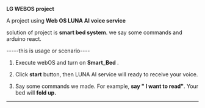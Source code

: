 
<b>LG WEBOS project</b>

A project using <b>Web OS LUNA AI voice service </b>

solution of project is <b>smart bed system</b>. we say some commands and arduino react.

-----this is usage or scenario----

1. Execute webOS and turn on <b>Smart_Bed</b> .

2. Click <b>start</b> button, then LUNA AI service will ready to receive your voice.

3. Say some commands we made. For example, <b>say " I want to read"</b>. Your bed will <b>fold up.</b>

___________________________________


